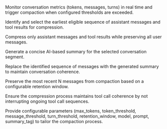 Monitor conversation metrics (tokens, messages, turns) in real time and trigger compaction when configured thresholds are exceeded.

Identify and select the earliest eligible sequence of assistant messages and tool results for compression.

Compress only assistant messages and tool results while preserving all user messages.

Generate a concise AI-based summary for the selected conversation segment.

Replace the identified sequence of messages with the generated summary to maintain conversation coherence.

Preserve the most recent N messages from compaction based on a configurable retention window.

Ensure the compression process maintains tool call coherence by not interrupting ongoing tool call sequences.

Provide configurable parameters (max_tokens, token_threshold, message_threshold, turn_threshold, retention_window, model, prompt, summary_tag) to tailor the compaction process.